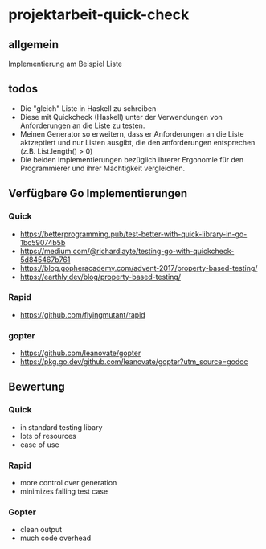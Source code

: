 # projektarbeit-quick-check
## allgemein
Implementierung am Beispiel Liste
## todos
- Die "gleich" Liste in Haskell zu schreiben
- Diese mit Quickcheck (Haskell) unter der Verwendungen von Anforderungen an die Liste zu testen.
- Meinen Generator so erweitern, dass er Anforderungen an die Liste aktzeptiert und nur Listen ausgibt, die den anforderungen entsprechen (z.B. List.length() > 0)
- Die beiden Implementierungen bezüglich ihrerer Ergonomie für den Programmierer und ihrer Mächtigkeit vergleichen.

## Verfügbare Go Implementierungen
### Quick
  - https://betterprogramming.pub/test-better-with-quick-library-in-go-1bc59074b5b
  - https://medium.com/@richardlayte/testing-go-with-quickcheck-5d845467b761
  - https://blog.gopheracademy.com/advent-2017/property-based-testing/
  - https://earthly.dev/blog/property-based-testing/
  
### Rapid 
  - https://github.com/flyingmutant/rapid
### gopter 
  - https://github.com/leanovate/gopter
  - https://pkg.go.dev/github.com/leanovate/gopter?utm_source=godoc

## Bewertung
### Quick
 - in standard testing libary
 - lots of resources
 - ease of use
### Rapid
 - more control over generation
 - minimizes failing test case
### Gopter
 - clean output
 - much code overhead